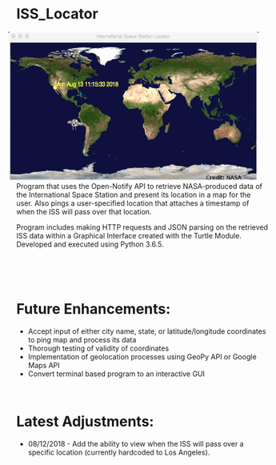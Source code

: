 # ISS_Locator

<img align = "right" src = "SampleImages/ISS_Map.png" width = "500" height = "300" hspace = "20" alt = "Homescreen" />
<p>
  Program that uses the Open-Notify API to retrieve NASA-produced data of the International Space Station and present its location in a map for the user. Also pings a user-specified location that attaches a timestamp of when the ISS will pass over that location.
  
  Program includes making HTTP requests and JSON parsing on the retrieved ISS data within a Graphical Interface created with the Turtle Module. Developed and executed using Python 3.6.5.
</p>


<br>
<br>
<br>


<h1>Future Enhancements:</h1>
<ul>
  <li> Accept input of either city name, state, or latitude/longitude coordinates to ping map and process its data </li>
  <li> Thorough testing of validity of coordinates </li>
  <li> Implementation of geolocation processes using GeoPy API or Google Maps API </li>
  <li> Convert terminal based program to an interactive GUI </li>
</ul>

<br>

<h1>Latest Adjustments:</h1>
<ul>
  <li> 08/12/2018 - Add the ability to view when the ISS will pass over a specific location (currently hardcoded to Los Angeles). </li>
</ul>


<br>




